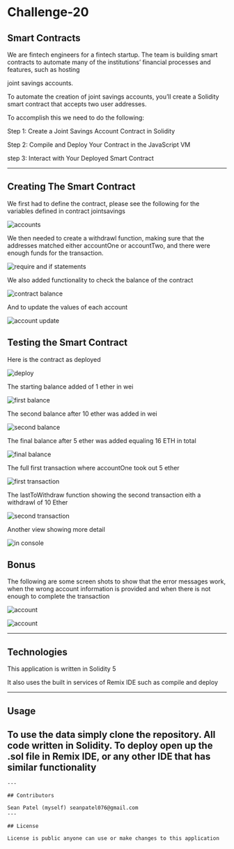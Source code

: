# Challenge-20

## Smart Contracts

We are fintech engineers for a fintech startup. The team is building smart contracts to automate many of the institutions’ financial processes and features, such as hosting 

joint savings accounts.

To automate the creation of joint savings accounts, you’ll create a Solidity smart contract that accepts two user addresses.

To accomplish this we need to do the following:

Step 1: Create a Joint Savings Account Contract in Solidity

Step 2: Compile and Deploy Your Contract in the JavaScript VM

step 3: Interact with Your Deployed Smart Contract


---



## Creating The Smart Contract 

We first had to define the contract, please see the following for the variables defined in contract jointsavings

![accounts](https://github.com/seanpatel19/Challenge-20/blob/5ed4b0063ddc4c4d09c06a6d302763aae16e2afe/Images/accounts.jpg)

We then needed to create a withdrawl function, making sure that the addresses matched either accountOne or accountTwo, and there were enough funds for the transaction. 

![require and if statements](https://github.com/seanpatel19/Challenge-20/blob/5ed4b0063ddc4c4d09c06a6d302763aae16e2afe/Images/require%20and%20if%20functions.jpg)

We also added functionality to check the balance of the contract 

![contract balance](https://github.com/seanpatel19/Challenge-20/blob/5ed4b0063ddc4c4d09c06a6d302763aae16e2afe/Images/contract%20balance.jpg)

And to update the values of each account 

![account update](https://github.com/seanpatel19/Challenge-20/blob/5ed4b0063ddc4c4d09c06a6d302763aae16e2afe/Images/account%20update.jpg)


## Testing the Smart Contract   

Here is the contract as deployed 

![deploy](https://github.com/seanpatel19/Challenge-20/blob/c6ce43df199f63c5a2532e1164bb0f15d3d90226/Execution_Results/deployment.jpg)

The starting balance added of 1 ether in wei

![first balance](https://github.com/seanpatel19/Challenge-20/blob/c6ce43df199f63c5a2532e1164bb0f15d3d90226/Execution_Results/first%20balance.jpg)


The second balance after 10 ether was added in wei

![second balance](https://github.com/seanpatel19/Challenge-20/blob/c6ce43df199f63c5a2532e1164bb0f15d3d90226/Execution_Results/second%20balance.jpg)


The final balance after 5 ether was added equaling 16 ETH in total 

![final balance](https://github.com/seanpatel19/Challenge-20/blob/c6ce43df199f63c5a2532e1164bb0f15d3d90226/Execution_Results/final%20balance.jpg)

The full first transaction where accountOne  took out 5 ether

![first transaction](https://github.com/seanpatel19/Challenge-20/blob/c6ce43df199f63c5a2532e1164bb0f15d3d90226/Execution_Results/user%201%205%20ether.jpg)


The lastToWithdraw function showing the second transaction eith a withdrawl of 10 Ether 

![second transaction ](https://github.com/seanpatel19/Challenge-20/blob/c6ce43df199f63c5a2532e1164bb0f15d3d90226/Execution_Results/second%20balance.jpg)

Another view showing more detail 

![in console](https://github.com/seanpatel19/Challenge-20/blob/9dea41fedc31d59a5d9d86f9d22fc487e76bc0da/Execution_Results/secondtransfull.jpg)

## Bonus 

The following are some screen shots to show that the error messages work, when the wrong account information  is provided and when there is not enough to complete the transaction

![account](https://github.com/seanpatel19/Challenge-20/blob/9dea41fedc31d59a5d9d86f9d22fc487e76bc0da/Images/error%20working%20.jpg)

![account](https://github.com/seanpatel19/Challenge-20/blob/9dea41fedc31d59a5d9d86f9d22fc487e76bc0da/Images/error%20working%202.jpg)



---

## Technologies
This application is written in Solidity 5

It also uses the built in services of Remix IDE such as compile and deploy 



---








## Usage

To use the data simply clone the repository. All code written in Solidity. To deploy open up the .sol file in Remix IDE, or any other IDE that has similar functionality   
---
```
---

## Contributors

Sean Patel (myself) seanpatel076@gmail.com
---

## License

License is public anyone can use or make changes to this application
